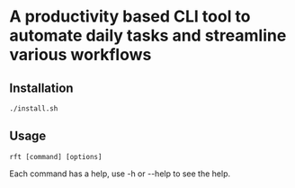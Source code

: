 # A productivity based CLI tool to automate daily tasks and streamline various workflows

## Installation

```
./install.sh
```

## Usage

```
rft [command] [options]
```

Each command has a help, use -h or --help to see the help.
